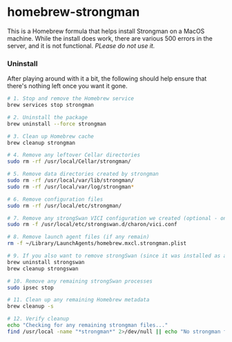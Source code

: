 # homebrew-strongman

This is a Homebrew formula that helps install Strongman on a MacOS machine. While the install does work, there are various 500 errors in the server, and it is not functional. *PLease do not use it.*

### Uninstall

After playing around with it a bit, the following should help ensure that there's nothing left once you want it gone.

```bash
# 1. Stop and remove the Homebrew service
brew services stop strongman

# 2. Uninstall the package
brew uninstall --force strongman

# 3. Clean up Homebrew cache
brew cleanup strongman

# 4. Remove any leftover Cellar directories
sudo rm -rf /usr/local/Cellar/strongman/

# 5. Remove data directories created by strongman
sudo rm -rf /usr/local/var/lib/strongman/
sudo rm -rf /usr/local/var/log/strongman*

# 6. Remove configuration files
sudo rm -rf /usr/local/etc/strongman/

# 7. Remove any strongSwan VICI configuration we created (optional - only if you're not using strongSwan for other purposes)
sudo rm -f /usr/local/etc/strongswan.d/charon/vici.conf

# 8. Remove launch agent files (if any remain)
rm -f ~/Library/LaunchAgents/homebrew.mxcl.strongman.plist

# 9. If you also want to remove strongSwan (since it was installed as a dependency)
brew uninstall strongswan
brew cleanup strongswan

# 10. Remove any remaining strongSwan processes
sudo ipsec stop

# 11. Clean up any remaining Homebrew metadata
brew cleanup -s

# 12. Verify cleanup
echo "Checking for any remaining strongman files..."
find /usr/local -name "*strongman*" 2>/dev/null || echo "No strongman files found"
```